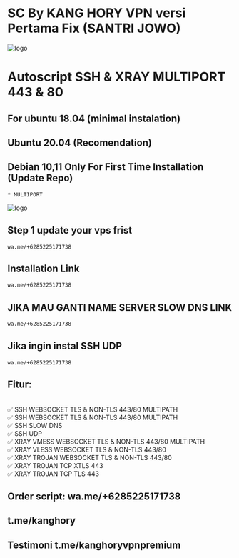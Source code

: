 
# SC By KANG HORY VPN versi Pertama Fix (SANTRI JOWO)
![logo](https://raw.githubusercontent.com/kanghory/VPN/main/SS1.png)
# Autoscript SSH & XRAY MULTIPORT 443 & 80

## For ubuntu 18.04 (minimal instalation) 
## Ubuntu 20.04 (Recomendation) 
## Debian 10,11  Only For First Time Installation (Update Repo) <br>
```
* MULTIPORT
```
![logo](https://raw.githubusercontent.com/kanghory/VPN/main/SS2.jpg)
## Step 1 update your vps frist
```
wa.me/+6285225171738
 ```
## Installation Link<br>

  ```html
wa.me/+6285225171738
  ```
## JIKA MAU GANTI NAME SERVER SLOW DNS LINK<br>

  ```html
wa.me/+6285225171738
  ```  
## Jika ingin instal SSH UDP
```
wa.me/+6285225171738
 ```
## Fitur:
<br>
✅ SSH WEBSOCKET TLS & NON-TLS 443/80 MULTIPATH<br>
✅ SSH WEBSOCKET TLS & NON-TLS 443/80 MULTIPATH<br>
✅ SSH SLOW DNS<br>
✅ SSH UDP<br>
✅ XRAY VMESS WEBSOCKET TLS & NON-TLS 443/80 MULTIPATH<br>
✅ XRAY VLESS WEBSOCKET TLS & NON-TLS 443/80<br>
✅ XRAY TROJAN WEBSOCKET TLS & NON-TLS 443/80<br>
✅ XRAY TROJAN TCP XTLS 443<br>
✅ XRAY TROJAN TCP TLS 443<br>

## Order script: wa.me/+6285225171738
##  t.me/kanghory<br> 
## Testimoni     t.me/kanghoryvpnpremium<br>
            
              
